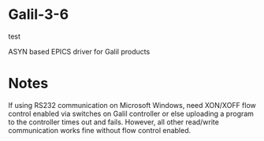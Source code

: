 Galil-3-6
=========

test

ASYN based EPICS driver for Galil products

Notes
=====

If using RS232 communication on Microsoft Windows, need XON/XOFF flow control enabled via switches on Galil controller or else uploading
a program to the controller times out and fails. However, all other read/write communication works fine without flow control enabled.
